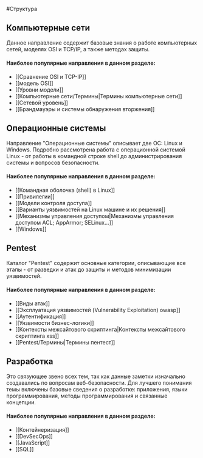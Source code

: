 #Структура

## Компьютерные сети

Данное направление содержит базовые знания о работе компьютерных сетей, моделях OSI и TCP/IP, а также методах защиты.

#### Наиболее популярные направления в данном разделе:
- [[Сравнение OSI и TCP-IP]]
- [[модель OSI]]
- [[Уровни модели]]
- [[Компьютерные сети/Термины|Термины компьютерные сети]]
- [[Сетевой уровень]]
- [[Брандмауэры и системы обнаружения вторжения]]

## Операционные системы

Направление "Операционные системы" описывает две ОС: Linux и Windows. Подробно рассмотрена работа с операционной системой Linux - от работы в командной строке shell до администрирования системы и вопросов безопасности.

#### Наиболее популярные направления в данном разделе:
- [[Командная оболочка (shell) в Linux]]
- [[Привилегии]]
- [[Модели контроля доступа]]
- [[Варианты уязвимостей на Linux машине и их решения]]
- [[Механизмы управления доступом|Механизмы управления доступом ACL; AppArmor; SELinux...]]
- [[Windows]]

## Pentest

Каталог "Pentest" содержит основные категории, описывающие все этапы - от разведки и атак до защиты и методов минимизации уязвимостей.

#### Наиболее популярные направления в данном разделе:
- [[Виды атак]]
- [[Эксплуатация уязвимостей (Vulnerability Exploitation) owasp]]
- [[Аутентификация]]
- [[Уязвимости бизнес-логики]]
- [[Контексты межсайтового скриптинга|Контексты межсайтового скриптинга xss]]
- [[Pentest/Термины|Термины пентест]]

## Разработка

Это связующее звено всех тем, так как данные заметки изначально создавались по вопросам веб-безопасности. Для лучшего понимания темы включены базовые сведения о разработке: приложения, языки программирования, методы программирования и связанные концепции.

#### Наиболее популярные направления в данном разделе:
- [[Контейнеризация]]
- [[DevSecOps]]
- [[JavaScript]]
- [[SQL]]